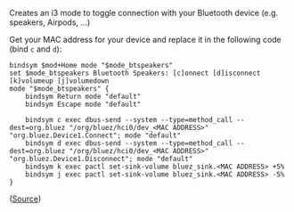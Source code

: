 Creates an i3 mode to toggle connection with your Bluetooth device (e.g. speakers, Airpods, …)

Get your MAC address for your device and replace it in the following code (bind `c` and `d`):

    bindsym $mod+Home mode "$mode_btspeakers"
    set $mode_btspeakers Bluetooth Speakers: [c]onnect [d]isconnect [k]volumeup [j]volumedown
    mode "$mode_btspeakers" {
        bindsym Return mode "default"
        bindsym Escape mode "default"
    
        bindsym c exec dbus-send --system --type=method_call --dest=org.bluez "/org/bluez/hci0/dev_<MAC ADDRESS>" "org.bluez.Device1.Connect"; mode "default"
        bindsym d exec dbus-send --system --type=method_call --dest=org.bluez "/org/bluez/hci0/dev_<MAC ADDRESS>" "org.bluez.Device1.Disconnect"; mode "default"
        bindsym k exec pactl set-sink-volume bluez_sink.<MAC ADDRESS> +5%
        bindsym j exec pactl set-sink-volume bluez_sink.<MAC ADDRESS> -5%
    }

([Source](https://www.reddit.com/r/i3wm/comments/7vypgx/what_are_your_handy_custom_keybindings_2/dtx95oz/))
